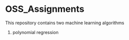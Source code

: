 # OSS_Assignments
This repository contains two machine learning algorithms
1. polynomial regression
